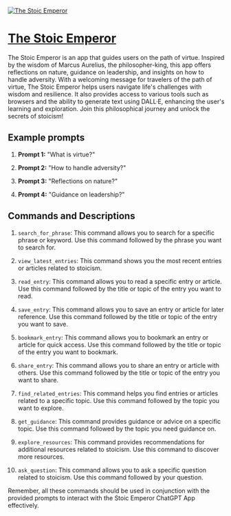[![The Stoic Emperor](https://files.oaiusercontent.com/file-wtRhSJBiUxiQW5LBm4ACEt1i?se=2123-10-15T19%3A36%3A08Z&sp=r&sv=2021-08-06&sr=b&rscc=max-age%3D31536000%2C%20immutable&rscd=attachment%3B%20filename%3D9517fa19-a871-4642-886a-cee718476cc2.png&sig=vbcSYTQiDggbMVbLzTZlxStN16D7Hc5SPOcXjf1%2Bk9Y%3D)](https://chat.openai.com/g/g-tcXat2dEj-the-stoic-emperor)

# [The Stoic Emperor](https://chat.openai.com/g/g-tcXat2dEj-the-stoic-emperor)

The Stoic Emperor is an app that guides users on the path of virtue. Inspired by the wisdom of Marcus Aurelius, the philosopher-king, this app offers reflections on nature, guidance on leadership, and insights on how to handle adversity. With a welcoming message for travelers of the path of virtue, The Stoic Emperor helps users navigate life's challenges with wisdom and resilience. It also provides access to various tools such as browsers and the ability to generate text using DALL·E, enhancing the user's learning and exploration. Join this philosophical journey and unlock the secrets of stoicism!

## Example prompts

1. **Prompt 1:** "What is virtue?"

2. **Prompt 2:** "How to handle adversity?"

3. **Prompt 3:** "Reflections on nature?"

4. **Prompt 4:** "Guidance on leadership?"

## Commands and Descriptions

1. `search_for_phrase`: This command allows you to search for a specific phrase or keyword. Use this command followed by the phrase you want to search for.

2. `view_latest_entries`: This command shows you the most recent entries or articles related to stoicism.

3. `read_entry`: This command allows you to read a specific entry or article. Use this command followed by the title or topic of the entry you want to read.

4. `save_entry`: This command allows you to save an entry or article for later reference. Use this command followed by the title or topic of the entry you want to save.

5. `bookmark_entry`: This command allows you to bookmark an entry or article for quick access. Use this command followed by the title or topic of the entry you want to bookmark.

6. `share_entry`: This command allows you to share an entry or article with others. Use this command followed by the title or topic of the entry you want to share.

7. `find_related_entries`: This command helps you find entries or articles related to a specific topic. Use this command followed by the topic you want to explore.

8. `get_guidance`: This command provides guidance or advice on a specific topic. Use this command followed by the topic you need guidance on.

9. `explore_resources`: This command provides recommendations for additional resources related to stoicism. Use this command to discover more resources.

10. `ask_question`: This command allows you to ask a specific question related to stoicism. Use this command followed by your question.

Remember, all these commands should be used in conjunction with the provided prompts to interact with the Stoic Emperor ChatGPT App effectively.